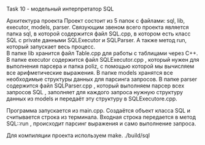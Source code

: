 Task 10 - модельный интерпретатор SQL

Архитектура проекта 
Проект состоит из 5 папок с файлами: sql, lib, executor, models, parser.
Связующим звеном всего проекта является папка sql, в которой содержится файл SQL.cpp,  в котором есть класс SQL c private данными  SQLExecutor и SQLParser. А также метод run, который запускает весь процесс.  
В папке lib хранится файл Table.cpp для работы с таблицами через C++.  
В папке executor содержится файл SQLExecutor.cpp , который нужен для выполнения парсера и папка poliz, с помощью которой мы вычисляем все арифметические выражения. 
В папке models хранятся все необходимые структуры данных для парсинга запросов. 
В папке parser содержится файл SQLParser.cpp  , который выполняем парсер всех запросов SQL , заполняет для каждого запроса  нужную структуру данных из models и передаёт эту структуру в SQLExecutore.cpp.

Программа запускается из main.cpp. Создаётся объект класса SQL и считывается строка из терминала. Входная строка передается в метод SQL::run , происходит парсинг выражения и само выполнение запроса. 

Для компиляции проекта используем make. ./build/sql
